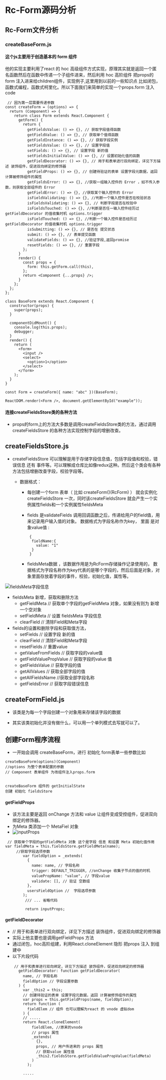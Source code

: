 #  Rc-Form源码分析

## Rc-Form文件分析

### createBaseForm.js

#### 这个js主要用于创造基本的 form 组件

他的实现主要利用了react 的 hoc 高级组件方式实现，原理其实就是返回一个匿名函数然后在函数中传递一个子组件进来，然后利用 hoc 高阶组件  把props的form 注入进来给children组件，实现例子,这里用到以前的一些知识点 比如闭包，函数式编程，函数式柯里化。所以下面我们来简单的实现一个props.form 注入 code

```
 // 因为第一层需要传递参数
const createForm = (options) => {
  return (Component) => {
    return class Form extends React.Component {
      getForm() {
        return {
          getFieldsValue: () => {}, // 获取字段值得函数
          getFieldValue: () => {}, // 获取单个值得函数
          getFieldInstance: () => {}, // 获取字段实例
          setFieldsValue: () => {}, // 设置字段值
          setFields: () => {}, // 设置字段 新的值
          setFieldsInitialValue: () => {}, // 设置初始化值的函数
          getFieldDecorator: () => {}, // 用于和表单进行双向绑定，详见下方描述 装饰组件，促进双向绑定的修饰器
          getFieldProps: () => {}, // 创建待验证的表单 设置字段元数据，返回 计算被修饰组件的属性
          getFieldsError: () => {}, //获取一组输入控件的 Error ，如不传入参数，则获取全部组件的 Error
          getFieldError: () => {}, //获取某个输入控件的 Error
          isFieldValidating: () => {}, //判断一个输入控件是否在校验状态
          isFieldsValidating: () => {}, // 判断字段是否在校验中
          isFieldsTouched: () => {}, //判断是否任一输入控件经历过 getFieldDecorator 的值收集时机 options.trigger
          isFieldTouched: () => {}, //判断一个输入控件是否经历过 getFieldDecorator 的值收集时机 options.trigger
          isSubmitting: () => {}, // 是否在 提交状态
          submit: () => {}, // 表单提交函数
          validateFields: () => {}, //验证字段,返回promise
          resetFields: () => {}, // 重置字段
        };
      }
      render() {
        const props = {
          form: this.getForm.call(this),
        };
        return <Component {...props} />;
      }
    };
  };
};

class BaseForm extends React.Component {
  constructor(props) {
    super(props);
  }

  componentDidMount() {
    console.log(this.props);
    debugger;
  }
  render() {
    return (
      <form>
        <input />
        <select>
          <option>1</option>
        </select>
      </form>
    );
  }
}

const Form = createForm({ name: "abc" })(BaseForm);

ReactDOM.render(<Form />, document.getElementById("example"));
```

#### 连接createFieldsStore类的各种方法

* props的form上的方法大多数是调用createFieldsStore类的方法，通过调用createFieldsStore 的各种方法实现控制字段的增删改查。  

## createFieldsStore.js 

* createFieldsStore 可以理解是用于存储字段信息值，包括字段值和校验，错误信息 还有 事件等。可以理解成仓库比如像redux这种。然后这个类会有各种方法包括增删改查字段，校验字段等。

  * 数据格式：

    * 每创建一个form 表单（ 比如 createForm()(RcForm) ） 就会实例化createFieldsStore 一次，同时该createFieldsStore 就会产生一个实例属性fields和一个实例属性fieldsMeta

    * fields 是validateFields 调用回调函数之后，传递给用户的field值，用来记录用户输入值的对象。  数据格式为字段名称作为key， 里面 是对象value值 :  

      ```
       {
        fieldName:{
          value: "1"
        }
       }
      ```

    * fieldsMeta数据 ，该数据作用是为RcForm存储操作记录使用的， 数据格式为字段名称作为key代表的是哪个字段的，然后后面是对象，对象里面存放着字段的事件，校验，初始化值，属性等。

![fieldsMeta字段信息](./fieldsMeta字段信息.png)

* fieldsMeta 新增，获取和删除方法
  * getFieldMeta  //  获取单个字段的getFieldMeta 对象，如果没有则为 新增 一个空对象
  * setFieldMeta // 设置 fieldsMeta 字段信息  
  * clearField   // 清除Field和Meta字段
* fields的设置和删除字段和获取值方法，
  * setFields // 设置字段 新的值
  * clearField   // 清除Field和Meta字段
  * resetFields // 重置value
  * getValueFromFields // 获取字段的value值 
  * getFieldValuePropValue    // 获取字段的value 值
  * getFieldsValue // 获取字段的值
  * getAllValues // 获取全部字段的值
  * getAllFieldsName //获取全部字段名称
  * getFieldsError // 获取字段错误信息



## createFormField.js

* 该类是为每一个字段创建一个对象用来存储该字段的数据

* 其实该类初始化并没有做什么，可以用一个单列模式去写就可以了。

  

## 创建Form程序流程

* 一开始会调用 createBaseForm，进行 初始化 form表单一些参数比如

```
createBaseForm(options)(Component) 
//options 为整个表单配置的参数
// Component 表单组件 为改组件注入props.form


createBaseForm 组件的 getInitialState 
创建 初始化 fieldsStore 

```

#### getFieldProps 

* 该方法主要是返回 onChange 方法和 value 让组件变成受控组件，促进双向绑定的修饰器。
* 为Meta 类添加一个 MetaFiel 对象
* ![inputProps](./inputProps.png)

```
 // 获取单个字段的getFieldMeta 对象 这个是字段 信息 和设置 Meta 初始化值作用
var fieldMeta = this.fieldsStore.getFieldMeta(name);
     //获取字段选项参数
        var fieldOption = _extends(
          {
            name: name, // 字段名称
            trigger: DEFAULT_TRIGGER, //onChange 收集子节点的值的时机
            valuePropName: "value", // 字段value
            validate: [], // 验证 空数组
          },
          usersFieldOption //  字段选项参数
        );
         /// ... 省略代码
        
         return inputProps;

```



#### getFieldDecorator  

*  // 用于和表单进行双向绑定，详见下方描述 装饰组件，促进双向绑定的修饰器
* 实际上他主要也是调用getFieldProps 方法
* 通过闭包，hoc高阶组建，利用React.cloneElement 隐形 把props 注入 到组建中
* 以下片段代码

```
    // 用于和表单进行双向绑定，详见下方描述 装饰组件，促进双向绑定的修饰器
      getFieldDecorator: function getFieldDecorator(
        name, // 字段名称
        fieldOption // 字段设置参数
      ) {
        var _this2 = this;
        // 创建待验证的表单 设置字段元数据，返回 计算被修饰组件的属性
        var props = this.getFieldProps(name, fieldOption);
        return function (
          fieldElem // 组件 也可以理解为react 的 vnode 虚拟dom
        ) {
        // .....
        return React.cloneElement(
            fieldElem, //原来的vnode
            // props 属性
            _extends(
              {},
              props, // 用户传进来的 props 属性
              // 获取value 属性值
              _this2.fieldsStore.getFieldValuePropValue(fieldMeta)
            )
          );
        
        .....
        
```










































